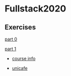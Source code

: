 # Fullstack2020

## Exercises
[part 0](https://github.com/lchz/Fullstack2020/tree/master/part0)

[part 1]()

+ [course info](https://github.com/lchz/Fullstack2020/tree/master/part1/courseinfo)

+ [unicafe]()

